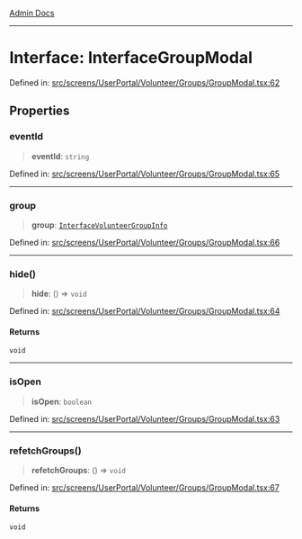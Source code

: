 [Admin Docs](/)

---

# Interface: InterfaceGroupModal

Defined in: [src/screens/UserPortal/Volunteer/Groups/GroupModal.tsx:62](https://github.com/PalisadoesFoundation/talawa-admin/blob/main/src/screens/UserPortal/Volunteer/Groups/GroupModal.tsx#L62)

## Properties

### eventId

> **eventId**: `string`

Defined in: [src/screens/UserPortal/Volunteer/Groups/GroupModal.tsx:65](https://github.com/PalisadoesFoundation/talawa-admin/blob/main/src/screens/UserPortal/Volunteer/Groups/GroupModal.tsx#L65)

---

### group

> **group**: [`InterfaceVolunteerGroupInfo`](../../../../../../utils/interfaces/interfaces/InterfaceVolunteerGroupInfo.md)

Defined in: [src/screens/UserPortal/Volunteer/Groups/GroupModal.tsx:66](https://github.com/PalisadoesFoundation/talawa-admin/blob/main/src/screens/UserPortal/Volunteer/Groups/GroupModal.tsx#L66)

---

### hide()

> **hide**: () => `void`

Defined in: [src/screens/UserPortal/Volunteer/Groups/GroupModal.tsx:64](https://github.com/PalisadoesFoundation/talawa-admin/blob/main/src/screens/UserPortal/Volunteer/Groups/GroupModal.tsx#L64)

#### Returns

`void`

---

### isOpen

> **isOpen**: `boolean`

Defined in: [src/screens/UserPortal/Volunteer/Groups/GroupModal.tsx:63](https://github.com/PalisadoesFoundation/talawa-admin/blob/main/src/screens/UserPortal/Volunteer/Groups/GroupModal.tsx#L63)

---

### refetchGroups()

> **refetchGroups**: () => `void`

Defined in: [src/screens/UserPortal/Volunteer/Groups/GroupModal.tsx:67](https://github.com/PalisadoesFoundation/talawa-admin/blob/main/src/screens/UserPortal/Volunteer/Groups/GroupModal.tsx#L67)

#### Returns

`void`
